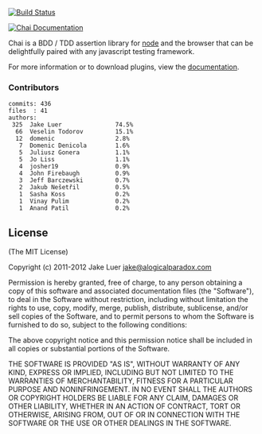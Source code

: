 [![Build Status](https://secure.travis-ci.org/logicalparadox/chai.png)](http://travis-ci.org/logicalparadox/chai)

[![Chai Documentation](https://github.com/chaijs/chai/raw/master/docs/template/assets/img/chai-logo.png)](http://chaijs.com)

Chai is a BDD / TDD assertion library for [node](http://nodejs.org) and the browser that
can be delightfully paired with any javascript testing framework.

For more information or to download plugins, view the [documentation](http://chaijs.com).

### Contributors

    commits: 436
    files  : 41
    authors: 
     325  Jake Luer               74.5%
      66  Veselin Todorov         15.1%
      12  domenic                 2.8%
       7  Domenic Denicola        1.6%
       5  Juliusz Gonera          1.1%
       5  Jo Liss                 1.1%
       4  josher19                0.9%
       4  John Firebaugh          0.9%
       3  Jeff Barczewski         0.7%
       2  Jakub Nešetřil          0.5%
       1  Sasha Koss              0.2%
       1  Vinay Pulim             0.2%
       1  Anand Patil             0.2%

## License

(The MIT License)

Copyright (c) 2011-2012 Jake Luer <jake@alogicalparadox.com>

Permission is hereby granted, free of charge, to any person obtaining a copy
of this software and associated documentation files (the "Software"), to deal
in the Software without restriction, including without limitation the rights
to use, copy, modify, merge, publish, distribute, sublicense, and/or sell
copies of the Software, and to permit persons to whom the Software is
furnished to do so, subject to the following conditions:

The above copyright notice and this permission notice shall be included in
all copies or substantial portions of the Software.

THE SOFTWARE IS PROVIDED "AS IS", WITHOUT WARRANTY OF ANY KIND, EXPRESS OR
IMPLIED, INCLUDING BUT NOT LIMITED TO THE WARRANTIES OF MERCHANTABILITY,
FITNESS FOR A PARTICULAR PURPOSE AND NONINFRINGEMENT. IN NO EVENT SHALL THE
AUTHORS OR COPYRIGHT HOLDERS BE LIABLE FOR ANY CLAIM, DAMAGES OR OTHER
LIABILITY, WHETHER IN AN ACTION OF CONTRACT, TORT OR OTHERWISE, ARISING FROM,
OUT OF OR IN CONNECTION WITH THE SOFTWARE OR THE USE OR OTHER DEALINGS IN
THE SOFTWARE.
